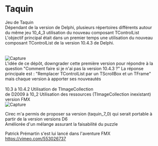 # Taquin
Jeu de Taquin
<br>
Dépendant de la version de Delphi, plusieurs répertoires différents autour du même jeu
10_4_3 utilisation du nouveau composant TControlList<br>
L'objectif principal était dans un premier temps une utilisation du nouveau composant TControlList de la version 10.4.3 de Delphi.<br>  
<br>
![Capture](https://user-images.githubusercontent.com/51124639/118252690-54cb1480-b4a9-11eb-9704-0243e2358521.PNG)
<br>
L'idée de ce dépôt, downgrader cette première version pour répondre à la question "Comment faire si je n'ai pas la version 10.4.3 ?"
La réponse principale est : "Remplacer TControlList par un TScrollBox et un TFrame" mais chaque version à apporter ses nouveautés<br>
<br>
10.3 à 10.4.2 Utilisation de TImageCollection<br> 
de D2009 à 10_2 Utilisation des ressources (TImageCollection inexistant)<br>
version FMX
<br>
![Capture](https://user-images.githubusercontent.com/51124639/119260606-d9b5dc80-bbd3-11eb-8ebc-ba03f2db408d.PNG)<br>

Cirec m'a permis de proposer sa version (taquin_7_0) qui serait portable à partir de la version versions D6<br>
Améliorée d'un mélange assurant la faisabilité du puzzle<br>

Patrick Prémartin s'est lui lancé dans l'aventure FMX https://vimeo.com/553026737
